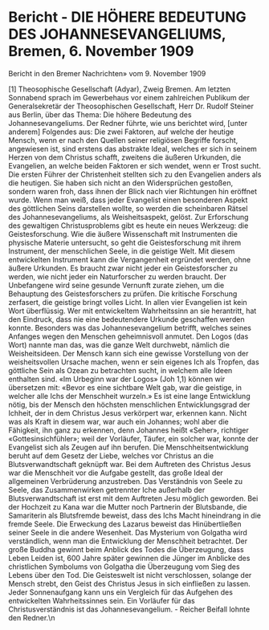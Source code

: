 # Bericht - DIE HÖHERE BEDEUTUNG DES JOHANNESEVANGELIUMS, Bremen, 6. November 1909

Bericht in den Bremer Nachrichten» vom 9. November 1909

[1] Theosophische Gesellschaft (Adyar), Zweig Bremen. Am letzten Sonnabend sprach im Gewerbehaus vor einem zahlreichen Publikum der Generalsekretär der Theosophischen Gesellschaft, Herr Dr. Rudolf Steiner aus Berlin, über das Thema: Die höhere Bedeutung des Johannesevangeliums. Der Redner führte, wie uns berichtet wird, [unter anderem] Folgendes aus: Die zwei Faktoren, auf welche der heutige Mensch, wenn er nach den Quellen seiner religiösen Begriffe forscht, angewiesen ist, sind erstens das abstrakte Ideal, welches er sich in seinem Herzen von dem Christus schafft, zweitens die äußeren Urkunden, die Evangelien, an welche beiden Faktoren er sich wendet, wenn er Trost sucht. Die ersten Führer der Christenheit stellten sich zu den Evangelien anders als die heutigen. Sie haben sich nicht an den Widersprüchen gestoßen, sondern waren froh, dass ihnen der Blick nach vier Richtungen hin eröffnet wurde. Wenn man weiß, dass jeder Evangelist einen besonderen Aspekt des göttlichen Seins darstellen wollte, so werden die scheinbaren Rätsel des Johannesevangeliums, als Weisheitsaspekt, gelöst. Zur Erforschung des gewaltigen Christusproblems gibt es heute ein neues Werkzeug: die Geistesforschung. Wie die äußere Wissenschaft mit Instrumenten die physische Materie untersucht, so geht die Geistesforschung mit ihrem Instrument, der menschlichen Seele, in die geistige Welt. Mit diesem entwickelten Instrument kann die Vergangenheit ergründet werden, ohne äußere Urkunden. Es braucht zwar nicht jeder ein Geistesforscher zu werden, wie nicht jeder ein Naturforscher zu werden braucht. Der Unbefangene wird seine gesunde Vernunft zurate ziehen, um die Behauptung des Geistesforschers zu prüfen. Die kritische Forschung zerfasert, die geistige bringt volles Licht. In allen vier Evangelien ist kein Wort überflüssig. Wer mit entwickeltem Wahrheitssinn an sie herantritt, hat den Eindruck, dass nie eine bedeutendere Urkunde geschaffen werden konnte. Besonders was das Johannesevangelium betrifft, welches seines Anfanges wegen den Menschen geheimnisvoll anmutet. Den Logos (das Wort) nannte man das, was die ganze Welt durchwebt, nämlich die Weisheitsideen. Der Mensch kann sich eine gewisse Vorstellung von der weisheitsvollen Ursache machen, wenn er sein eigenes Ich als Tropfen, das göttliche Sein als Ozean zu betrachten sucht, in welchem alle Ideen enthalten sind. «Im Urbeginn war der Logos» (Joh 1,1) können wir übersetzen mit: «Bevor es eine sichtbare Welt gab, war die geistige, in welcher alle Ichs der Menschheit wurzeln.» Es ist eine lange Entwicklung nötig, bis der Mensch den höchsten menschlichen Entwicklungsgrad der Ichheit, der in dem Christus Jesus verkörpert war, erkennen kann. Nicht was als Kraft in diesem war, war auch ein Johannes; wohl aber die Fähigkeit, ihn ganz zu erkennen, denn Johannes heißt «Seher», richtiger «Gottesinsichfühler»; weil der Vorläufer, Täufer, ein solcher war, konnte der Evangelist sich als Zeugen auf ihn berufen. Die Menschheitsentwicklung beruht auf dem Gesetz der Liebe, welches vor Christus an die Blutsverwandtschaft geknüpft war. Bei dem Auftreten des Christus Jesus war die Menschheit vor die Aufgabe gestellt, das große Ideal der allgemeinen Verbrüderung anzustreben. Das Verständnis von Seele zu Seele, das Zusammenwirken getrennter Iche außerhalb der Blutsverwandtschaft ist erst mit dem Auftreten Jesu möglich geworden. Bei der Hochzeit zu Kana war die Mutter noch Partnerin der Blutsbande, die Samariterin als Blutsfremde beweist, dass des Ichs Macht hineindrang in die fremde Seele. Die Erweckung des Lazarus beweist das Hinübertließen seiner Seele in die andere Wesenheit. Das Mysterium von Golgatha wird verständlich, wenn man die Entwicklung der Menschheit betrachtet. Der große Buddha gewinnt beim Anblick des Todes die Überzeugung, dass Leben Leiden ist, 600 Jahre später gewinnen die Jünger im Anblicke des christlichen Symbolums von Golgatha die Überzeugung vom Sieg des Lebens über den Tod. Die Geisteswelt ist nicht verschlossen, solange der Mensch strebt, den Geist des Christus Jesus in sich einfließen zu lassen. Jeder Sonnenaufgang kann uns ein Vergleich für das Aufgehen des entwickelten Wahrheitssinnes sein. Ein Vorläufer für das Christusverständnis ist das Johannesevangelium. - Reicher Beifall lohnte den Redner.\n